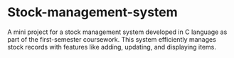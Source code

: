 # Stock-management-system
A mini project for a stock management system developed in C language as part of the first-semester coursework. This system efficiently manages stock records with features like adding, updating, and displaying items.
